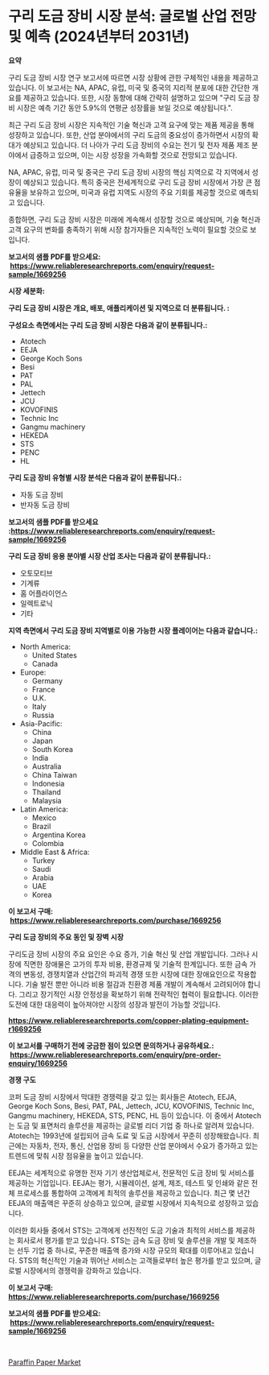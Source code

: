 <p><h1>구리 도금 장비 시장 분석: 글로벌 산업 전망 및 예측 (2024년부터 2031년)</h1></p><p><strong>요약</strong></p>
<p><p>구리 도금 장비 시장 연구 보고서에 따르면 시장 상황에 관한 구체적인 내용을 제공하고 있습니다. 이 보고서는 NA, APAC, 유럽, 미국 및 중국의 지리적 분포에 대한 간단한 개요를 제공하고 있습니다. 또한, 시장 동향에 대해 간략히 설명하고 있으며 "구리 도금 장비 시장은 예측 기간 동안 5.9%의 연평균 성장률을 보일 것으로 예상됩니다.".</p><p>최근 구리 도금 장비 시장은 지속적인 기술 혁신과 고객 요구에 맞는 제품 제공을 통해 성장하고 있습니다. 또한, 산업 분야에서의 구리 도금의 중요성이 증가하면서 시장의 확대가 예상되고 있습니다. 더 나아가 구리 도금 장비의 수요는 전기 및 전자 제품 제조 분야에서 급증하고 있으며, 이는 시장 성장을 가속화할 것으로 전망되고 있습니다.</p><p>NA, APAC, 유럽, 미국 및 중국은 구리 도금 장비 시장의 핵심 지역으로 각 지역에서 성장이 예상되고 있습니다. 특히 중국은 전세계적으로 구리 도금 장비 시장에서 가장 큰 점유율을 보유하고 있으며, 미국과 유럽 지역도 시장의 주요 기회를 제공할 것으로 예측되고 있습니다.</p><p>종합하면, 구리 도금 장비 시장은 미래에 계속해서 성장할 것으로 예상되며, 기술 혁신과 고객 요구의 변화를 충족하기 위해 시장 참가자들은 지속적인 노력이 필요할 것으로 보입니다.</p></p>
<p><strong>보고서의 샘플 PDF를 받으세요: &nbsp;<a href="https://www.reliableresearchreports.com/enquiry/request-sample/1669256">https://www.reliableresearchreports.com/enquiry/request-sample/1669256</a></strong></p>
<p><strong>시장 세분화:</strong></p>
<p><strong> 구리 도금 장비 시장은 개요, 배포, 애플리케이션 및 지역으로 더 분류됩니다. :</strong></p>
<p><strong>구성요소 측면에서는 구리 도금 장비 시장은 다음과 같이 분류됩니다.:</strong></p>
<p><ul><li>Atotech</li><li>EEJA</li><li>George Koch Sons</li><li>Besi</li><li>PAT</li><li>PAL</li><li>Jettech</li><li>JCU</li><li>KOVOFINIS</li><li>Technic Inc</li><li>Gangmu machinery</li><li>HEKEDA</li><li>STS</li><li>PENC</li><li>HL</li></ul></p>
<p><strong> 구리 도금 장비 유형별 시장 분석은 다음과 같이 분류됩니다.:</strong></p>
<p><ul><li>자동 도금 장비</li><li>반자동 도금 장비</li></ul></p>
<p><strong>보고서의 샘플 PDF를 받으세요 :<a href="https://www.reliableresearchreports.com/enquiry/request-sample/1669256">https://www.reliableresearchreports.com/enquiry/request-sample/1669256</a></strong></p>
<p><strong> 구리 도금 장비 응용 분야별 시장 산업 조사는 다음과 같이 분류됩니다.:</strong></p>
<p><ul><li>오토모티브</li><li>기계류</li><li>홈 어플라이언스</li><li>일렉트로닉</li><li>기타</li></ul></p>
<p><strong>지역 측면에서 구리 도금 장비 지역별로 이용 가능한 시장 플레이어는 다음과 같습니다.:</strong></p>
<p><ul>
    <li>
        North America:
        <ul>
            <li>United States</li>
            <li>Canada</li>
        </ul>
    </li>
    <li>
        Europe:
        <ul>
            <li>Germany</li>
            <li>France</li>
            <li>U.K.</li>
            <li>Italy</li>
            <li>Russia</li>
        </ul>
    </li>
    <li>
        Asia-Pacific:
        <ul>
            <li>China</li>
            <li>Japan</li>
            <li>South Korea</li>
            <li>India</li>
            <li>Australia</li>
            <li>China Taiwan</li>
            <li>Indonesia</li>
            <li>Thailand</li>
            <li>Malaysia</li>
        </ul>
    </li>
    <li>
        Latin America:
        <ul>
            <li>Mexico</li>
            <li>Brazil</li>
            <li>Argentina Korea</li>
            <li>Colombia</li>
        </ul>
    </li>
    <li>
        Middle East & Africa:
        <ul>
            <li>Turkey</li>
            <li>Saudi</li>
            <li>Arabia</li>
            <li>UAE</li>
            <li>Korea</li>
        </ul>
    </li>
    </ul></p>
<p><strong>이 보고서 구매: &nbsp;<a href="https://www.reliableresearchreports.com/purchase/1669256">https://www.reliableresearchreports.com/purchase/1669256</a></strong></p>
<p><strong>구리 도금 장비의 주요 동인 및 장벽 시장</strong></p>
<p><p>구리도금 장비 시장의 주요 요인은 수요 증가, 기술 혁신 및 산업 개발입니다. 그러나 시장에 직면한 장애물은 고가의 투자 비용, 환경규제 및 기술적 한계입니다. 또한 금속 가격의 변동성, 경쟁치열과 산업간의 파괴적 경쟁 또한 시장에 대한 장애요인으로 작용합니다. 기술 발전 뿐만 아니라 비용 절감과 친환경 제품 개발이 계속해서 고려되어야 합니다. 그리고 장기적인 시장 안정성을 확보하기 위해 전략적인 협력이 필요합니다. 이러한 도전에 대한 대응력이 높아져야만 시장의 성장과 발전이 가능할 것입니다.</p></p>
<p><strong><a href="https://www.reliableresearchreports.com/copper-plating-equipment-r1669256">https://www.reliableresearchreports.com/copper-plating-equipment-r1669256</a></strong></p>
<p><strong>이 보고서를 구매하기 전에 궁금한 점이 있으면 문의하거나 공유하세요.: &nbsp;<a href="https://www.reliableresearchreports.com/enquiry/pre-order-enquiry/1669256">https://www.reliableresearchreports.com/enquiry/pre-order-enquiry/1669256</a></strong></p>
<p><strong>경쟁 구도</strong></p>
<p><p>코퍼 도금 장비 시장에서 막대한 경쟁력을 갖고 있는 회사들은 Atotech, EEJA, George Koch Sons, Besi, PAT, PAL, Jettech, JCU, KOVOFINIS, Technic Inc, Gangmu machinery, HEKEDA, STS, PENC, HL 등이 있습니다. 이 중에서 Atotech는 도금 및 표면처리 솔루션을 제공하는 글로벌 리더 기업 중 하나로 알려져 있습니다. Atotech는 1993년에 설립되어 금속 도료 및 도금 시장에서 꾸준히 성장해왔습니다. 최근에는 자동차, 전자, 통신, 산업용 장비 등 다양한 산업 분야에서 수요가 증가하고 있는 트렌드에 맞춰 시장 점유율을 높이고 있습니다.</p><p>EEJA는 세계적으로 유명한 전자 기기 생산업체로서, 전문적인 도금 장비 및 서비스를 제공하는 기업입니다. EEJA는 평가, 시뮬레이션, 설계, 제조, 테스트 및 인쇄와 같은 전체 프로세스를 통합하여 고객에게 최적의 솔루션을 제공하고 있습니다. 최근 몇 년간 EEJA의 매출액은 꾸준히 상승하고 있으며, 글로벌 시장에서 지속적으로 성장하고 있습니다.</p><p>이러한 회사들 중에서 STS는 고객에게 선진적인 도금 기술과 최적의 서비스를 제공하는 회사로서 평가를 받고 있습니다. STS는 금속 도금 장비 및 솔루션을 개발 및 제조하는 선두 기업 중 하나로, 꾸준한 매출액 증가와 시장 규모의 확대를 이루어내고 있습니다. STS의 혁신적인 기술과 뛰어난 서비스는 고객들로부터 높은 평가를 받고 있으며, 글로벌 시장에서의 경쟁력을 강화하고 있습니다.</p></p>
<p><strong>이 보고서 구매: &nbsp; <a href="https://www.reliableresearchreports.com/purchase/1669256">https://www.reliableresearchreports.com/purchase/1669256</a></strong></p>
<p><strong>보고서의 샘플 PDF를 받으세요: &nbsp;<a href="https://www.reliableresearchreports.com/enquiry/request-sample/1669256">https://www.reliableresearchreports.com/enquiry/request-sample/1669256</a></strong><strong></strong></p>
<p>&nbsp;</p>
<p><p><a href="https://cute-banjo-8ca.notion.site/Paraffin-Paper-Market-Size-2024-2031-Global-Industrial-Analysis-Key-Geographical-Regions-Market--73dafa75913c4cd291736dc5c418bf86">Paraffin Paper Market</a></p></p>
